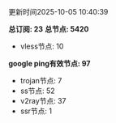 更新时间2025-10-05 10:40:39

**总订阅: 23**
**总节点: 5420**
- vless节点: 10

**google ping有效节点: 97**
- trojan节点: 7
- ss节点: 52
- v2ray节点: 37
- ssr节点: 1

